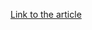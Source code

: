 [Link to the article](https://thehackernews.com/2025/08/storm-2603-exploits-sharepoint-flaws-to.html)
